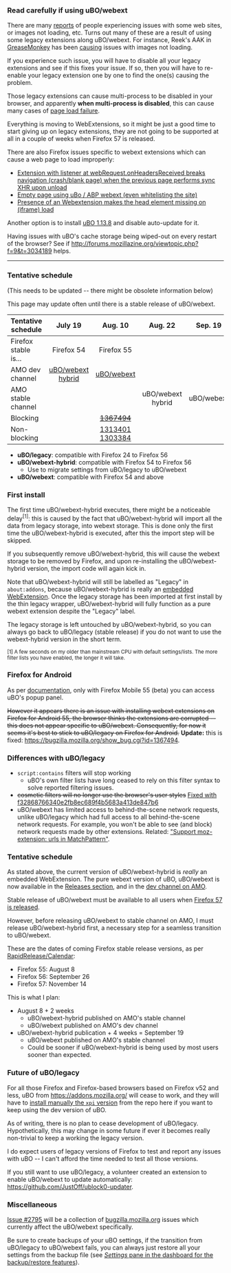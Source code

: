 ### Read carefully if using uBO/webext

There are many [reports](http://forums.mozillazine.org/viewtopic.php?p=14764474#p14764474) of people experiencing issues with some web sites, or images not loading, etc. Turns out many of these are a result of using some legacy extensions along uBO/webext. For instance, Reek's AAK in [GreaseMonkey](https://www.reddit.com/r/uBlockOrigin/comments/6xl3em/image_links_suddenly_blocked_by_ublock_origin/) has been [causing](https://www.reddit.com/r/firefox/comments/6x8hbe/ublock_origin_is_a_webextension_in_amo_stable/dmf6j5k/) issues with images not loading.

If you experience such issue, you will have to disable all your legacy extensions and see if this fixes your issue. If so, then you will have to re-enable your legacy extension one by one to find the one(s) causing the problem.

Those legacy extensions can cause multi-process to be disabled in your browser, and apparently **when multi-process is disabled**, this can cause many cases of [page load failure](https://bugzilla.mozilla.org/show_bug.cgi?id=1348497#c27).

Everything is moving to WebExtensions, so it might be just a good time to start giving up on legacy extensions, they are not going to be supported at all in a couple of weeks when Firefox 57 is released.

There are also Firefox issues specific to webext extensions which can cause a web page to load improperly:

- [Extension with listener at webRequest.onHeadersReceived breaks navigation (crash/blank page) when the previous page performs sync XHR upon unload](https://bugzilla.mozilla.org/show_bug.cgi?id=1401516)
- [Empty page using uBo / ABP webext (even whitelisting the site)](https://bugzilla.mozilla.org/show_bug.cgi?id=1396226)
- [Presence of an Webextension makes the head element missing on (iframe) load](https://bugzilla.mozilla.org/show_bug.cgi?id=1375875)

Another option is to install [uBO 1.13.8](https://addons.mozilla.org/en-US/firefox/addon/ublock-origin/versions/?page=1#version-1.13.8) and disable auto-update for it.

Having issues with uBO's cache storage being wiped-out on every restart of the browser? See if <http://forums.mozillazine.org/viewtopic.php?f=9&t=3034189> helps.

***

### Tentative schedule

(This needs to be updated -- there might be obsolete information below)

This page may update often until there is a stable release of uBO/webext.

| Tentative schedule | July 19 | Aug. 10 | Aug. 22 | Sep. 19 | Nov. 14 |
| ----- |:-----:|:-----:|:-----:|:-----:|:-----:|
| Firefox stable is...  | Firefox 54 | Firefox 55 |        |         | [Firefox 57](https://blog.mozilla.org/addons/2017/02/16/the-road-to-firefox-57-compatibility-milestones/) |
| AMO dev channel | [uBO/webext<br>hybrid](https://addons.mozilla.org/en-US/firefox/addon/ublock-origin/versions/beta?page=1#version-1.13.9b7) | [uBO/webext](https://addons.mozilla.org/en-US/firefox/addon/ublock-origin/versions/beta) |       |       |       |
| AMO stable channel |       |       | uBO/webext<br>hybrid | uBO/webext |       |
| Blocking |       | ~~[1367494](https://bugzilla.mozilla.org/show_bug.cgi?id=1367494)~~ |       |
| Non-blocking |       | [1313401](https://bugzilla.mozilla.org/show_bug.cgi?id=1313401)<br>[1303384](https://bugzilla.mozilla.org/show_bug.cgi?id=1303384) |       |

- **uBO/legacy**: compatible with Firefox 24 to Firefox 56
- **uBO/webext-hybrid**: compatible with Firefox 54 to Firefox 56
    - Use to migrate settings from uBO/legacy to uBO/webext
- **uBO/webext**: compatible with Firefox 54 and above

### First install

The first time uBO/webext-hybrid executes, there might be a noticeable delay<sup>[1]</sup>: this is caused by the fact that uBO/webext-hybrid will import all the data from legacy storage, into webext storage. This is done only the first time the uBO/webext-hybrid is executed, after this the import step will be skipped.

If you subsequently remove uBO/webext-hybrid, this will cause the webext storage to be removed by Firefox, and upon re-installing the uBO/webext-hybrid version, the import code will again kick in.

Note that uBO/webext-hybrid will still be labelled as "Legacy" in `about:addons`, because uBO/webext-hybrid is really an [embedded WebExtension](https://developer.mozilla.org/en-US/Add-ons/WebExtensions/Embedded_WebExtensions). Once the legacy storage has been imported at first install by the thin legacy wrapper, uBO/webext-hybrid will fully function as a pure webext extension despite the "Legacy" label.

The legacy storage is left untouched by uBO/webext-hybrid, so you can always go back to uBO/legacy (stable release) if you do not want to use the webext-hybrid version in the short term.

<sub>[1] A few seconds on my older than mainstream CPU with default settings/lists. The more filter lists you have enabled, the longer it will take.</sub>

### Firefox for Android

As per [documentation](https://developer.mozilla.org/en-US/Add-ons/WebExtensions/Differences_between_desktop_and_Android), only with Firefox Mobile 55 (beta) you can access uBO's popup panel.

~~However it appears there is an issue with installing webext extensions on Firefox for Android 55, the browser thinks the extensions are corrupted -- this does not appear specific to uBO/webext. Consequently, for now it seems it's best to stick to uBO/legacy on Firefox for Android.~~ **Update:** this is fixed: <https://bugzilla.mozilla.org/show_bug.cgi?id=1367494>.

### Differences with uBO/legacy

- `script:contains` filters will stop working
    - uBO's own filter lists have long ceased to rely on this filter syntax to solve reported filtering issues.
- ~~cosmetic filters will no longer use the browser's user styles~~ [Fixed with f32868766340e2fb8ec689f4b5683a413de847b6](https://github.com/gorhill/uBlock/commit/f32868766340e2fb8ec689f4b5683a413de847b6)
- uBO/webext has limited access to behind-the-scene network requests, unlike uBO/legacy which had full access to all behind-the-scene network requests. For example, you won't be able to see (and block) network requests made by other extensions. Related: ["Support moz-extension: urls in MatchPattern"](https://bugzilla.mozilla.org/show_bug.cgi?id=1271354#c14).

### Tentative schedule

As stated above, the current version of uBO/webext-hybrid is _really_ an embedded WebExtension. The pure webext version of uBO, uBO/webext is now available in the [Releases section](https://github.com/gorhill/uBlock/releases), and in the [dev channel on AMO](https://addons.mozilla.org/en-US/firefox/addon/ublock-origin/versions/beta).

Stable release of uBO/webext must be available to all users when [Firefox 57 is released](https://blog.mozilla.org/addons/2017/02/16/the-road-to-firefox-57-compatibility-milestones/).

However, before releasing uBO/webext to stable channel on AMO, I must release uBO/webext-hybrid first, a necessary step for a seamless transition to uBO/webext.

These are the dates of coming Firefox stable release versions, as per [RapidRelease/Calendar](https://wiki.mozilla.org/RapidRelease/Calendar):

- Firefox 55: August 8
- Firefox 56: September 26
- Firefox 57: November 14

This is what I plan:

- August 8 + 2 weeks
    - uBO/webext-hybrid published on AMO's stable channel
    - uBO/webext published on AMO's dev channel
- uBO/webext-hybrid publication + 4 weeks = September 19
    - uBO/webext published on AMO's stable channel
    - Could be sooner if uBO/webext-hybrid is being used by most users sooner than expected.

### Future of uBO/legacy

For all those Firefox and Firefox-based browsers based on Firefox v52 and less, uBO from <https://addons.mozilla.org/> will cease to work, and they will have to [install manually the `xpi` version](https://github.com/gorhill/uBlock/tree/master/dist#firefox-legacy) from the repo here if you want to keep using the dev version of uBO.

As of writing, there is no plan to cease development of uBO/legacy. Hypothetically, this may change in some future if ever it becomes really non-trivial to keep a working the legacy version.

I do expect users of legacy versions of Firefox to test and report any issues with uBO -- I can't afford the time needed to test all those versions.

If you still want to use uBO/legacy, a volunteer created an extension to enable uBO/webext to update automatically: <https://github.com/JustOff/ublock0-updater>.

### Miscellaneous

[Issue #2795](https://github.com/gorhill/uBlock/issues/2795) will be a collection of [bugzilla.mozilla.org](https://bugzilla.mozilla.org/) issues which currently affect the uBO/webext specifically.

Be sure to create backups of your uBO settings, if the transition from uBO/legacy to uBO/webext fails, you can always just restore all your settings from the backup file (see [_Settings_ pane in the dashboard for the backup/restore features](https://github.com/gorhill/uBlock/wiki/Dashboard:-Settings#backuprestore-section)).
